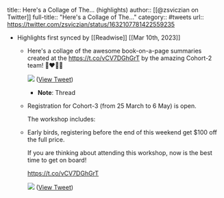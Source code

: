 title:: Here's a Collage of The... (highlights)
author:: [[@zsviczian on Twitter]]
full-title:: "Here's a Collage of The..."
category:: #tweets
url:: https://twitter.com/zsviczian/status/1632107781422559235

- Highlights first synced by [[Readwise]] [[Mar 10th, 2023]]
	- Here's a collage of the awesome book-on-a-page summaries created at the https://t.co/vCV7DGhGrT by the amazing Cohort-2 team! 🤯❤️🎉👏 
	  
	  ![](https://pbs.twimg.com/media/FqZlrMjWIAAt9ev.jpg) ([View Tweet](https://twitter.com/zsviczian/status/1632107781422559235))
		- **Note**: Thread
	- Registration for Cohort-3 (from 25 March to 6 May) is open.
	  
	  The workshop includes:
	- Early birds, registering before the end of this weekend get $100 off the full price.
	  
	  If you are thinking about attending this workshop, now is the best time to get on board!
	  
	  https://t.co/vCV7DGhGrT 
	  
	  ![](https://pbs.twimg.com/media/FqZmAMfWAAcUSl4.png) ([View Tweet](https://twitter.com/zsviczian/status/1632107788871540738))